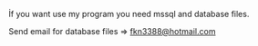 İf you want use my program you need mssql and database files.


Send email for database files => fkn3388@hotmail.com
